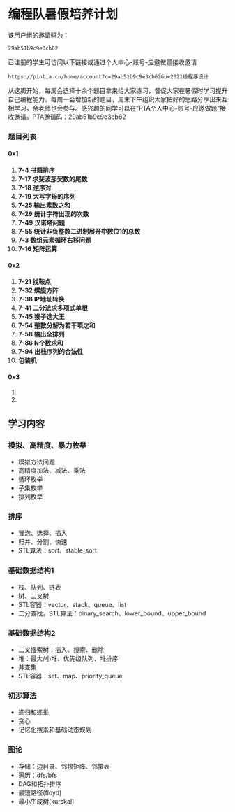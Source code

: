 # 编程队暑假培养计划

该用户组的邀请码为：

```plain
29ab51b9c9e3cb62
```

已注册的学生可访问以下链接或通过个人中心-账号-应邀做题接收邀请

```plain
https://pintia.cn/home/account?c=29ab51b9c9e3cb62&u=2021级程序设计
```

从这周开始，每周会选择十余个题目拿来给大家练习，督促大家在暑假时学习提升自己编程能力。每周一会增加新的题目，周末下午组织大家把好的思路分享出来互相学习，余老师也会参与。感兴趣的同学可以在”PTA个人中心-账号-应邀做题“接收邀请。PTA邀请码：29ab51b9c9e3cb62

### 题目列表

#### 0x1

1. **7-4 书籍排序**
2. **7-17 求斐波那契数的尾数**
3. **7-18 逆序对**
4. **7-19 大写字母的序列**
5. **7-25 输出素数之和**
6. **7-29 统计字符出现的次数**
7. **7-49 汉诺塔问题**
8. **7-55 统计非负整数二进制展开中数位1的总数**
9. **7-3 数组元素循环右移问题**
10. **7-16 矩阵运算**

#### 0x2

1. **7-21 找鞍点**
2. **7-32 螺旋方阵**
3. **7-38 IP地址转换**
4. **7-41 二分法求多项式单根**
5. **7-45 猴子选大王**
6. **7-54 整数分解为若干项之和**
7. **7-58 输出全排列**
8. **7-86 N个数求和**
9. **7-94 出栈序列的合法性**
10. **包装机**

#### 0x3

1.

2.



## 学习内容

### 模拟、高精度、暴力枚举

* 模拟方法问题
* 高精度加法、减法、乘法
* 循环枚举
* 子集枚举
* 排列枚举

### 排序

* 冒泡、选择、插入
* 归并、分割、快速
* STL算法：sort、stable_sort

### 基础数据结构1

* 栈、队列、链表
* 树、二叉树
* STL容器：vector、stack、queue、list
* 二分查找。STL算法：binary_search、lower_bound、upper_bound

### 基础数据结构2

* 二叉搜索树：插入、搜索、删除
* 堆：最大/小堆、优先级队列、堆排序
* 并查集
* STL容器：set、map、priority_queue

### 初涉算法

* 递归和递推
* 贪心
* 记忆化搜索和基础动态规划

### 图论

* 存储：边目录、邻接矩阵、邻接表
* 遍历：dfs/bfs
* DAG和拓扑排序
* 最短路径(floyd)
* 最小生成树(kurskal)